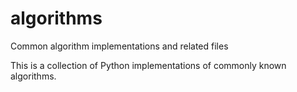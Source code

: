 # algorithms
Common algorithm implementations and related files

This is a collection of Python implementations of commonly known algorithms.
